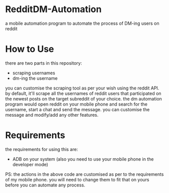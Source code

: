 # RedditDM-Automation
a mobile automation program to automate the process of DM-ing users on reddit

# How to Use
there are two parts in this repository:
- scraping usernames
- dm-ing the username

you can customise the scraping tool as per your wish using the reddit API. by default, it'll scrape all the usernames of reddit users that participated on the newest posts on the target subreddit of your choice. the dm automation program would open reddit on your mobile phone and search for the username, start a chat and send the message. you can customise the message and modify/add any other features.

# Requirements
the requirements for using this are:
- ADB on your system
(also you need to use your mobile phone in the developer mode)

PS: the actions in the above code are customised as per to the requirements of my mobile phone. you will need to change them to fit that on yours before you can automate any process. 

